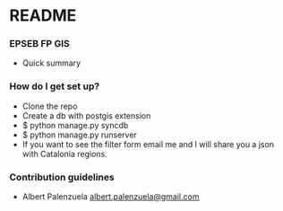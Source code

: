 # README #


### EPSEB FP GIS ###

* Quick summary

### How do I get set up? ###

* Clone the repo
* Create a db with postgis extension 
* $ python manage.py syncdb
* $ python manage.py runserver
* If you want to see the filter form email me and I will share you a json with Catalonia regions.

### Contribution guidelines ###

* Albert Palenzuela albert.palenzuela@gmail.com